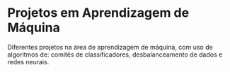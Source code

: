 # Projetos em Aprendizagem de Máquina
Diferentes projetos na área de aprendizagem de máquina, com uso de algoritmos de: comitês de classificadores, desbalanceamento de dados e redes neurais.
